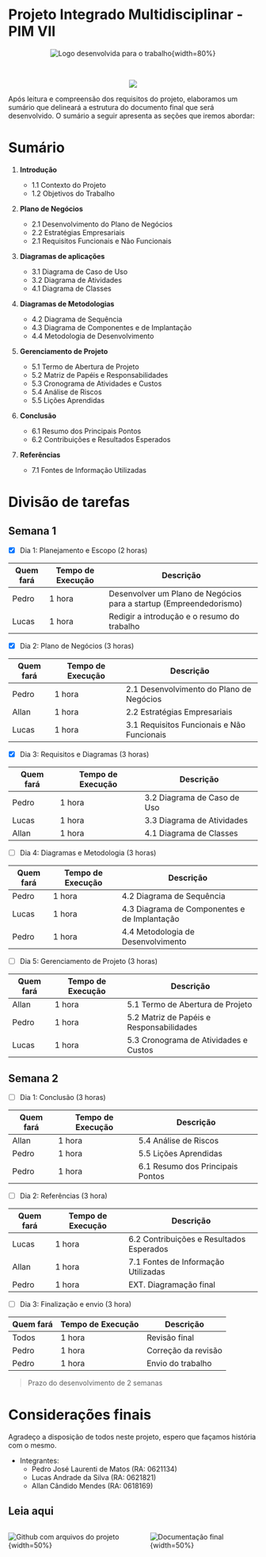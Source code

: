 
# Projeto Integrado Multidisciplinar - PIM VII

<div align="center">

![Logo desenvolvida para o trabalho](./img/PIM-VII-LOGO.png){width=80%}

<br>

![](https://geps.dev/progress/20)

</div>

Após leitura e compreensão dos requisitos do projeto, elaboramos um sumário que delineará a estrutura do documento final que será desenvolvido. O sumário a seguir apresenta as seções que iremos abordar:

# Sumário

1. **Introdução**
    - 1.1 Contexto do Projeto
    - 1.2 Objetivos do Trabalho

2. **Plano de Negócios**
    - 2.1 Desenvolvimento do Plano de Negócios
    - 2.2 Estratégias Empresariais
    - 2.1 Requisitos Funcionais e Não Funcionais

3. **Diagramas de aplicações**
    - 3.1 Diagrama de Caso de Uso
    - 3.2 Diagrama de Atividades
    - 4.1 Diagrama de Classes

4. **Diagramas de Metodologias**
    - 4.2 Diagrama de Sequência
    - 4.3 Diagrama de Componentes e de Implantação
    - 4.4 Metodologia de Desenvolvimento

5. **Gerenciamento de Projeto**
    - 5.1 Termo de Abertura de Projeto
    - 5.2 Matriz de Papéis e Responsabilidades
    - 5.3 Cronograma de Atividades e Custos
    - 5.4 Análise de Riscos
    - 5.5 Lições Aprendidas

6. **Conclusão**
    - 6.1 Resumo dos Principais Pontos
    - 6.2 Contribuições e Resultados Esperados

7. **Referências**
    - 7.1 Fontes de Informação Utilizadas


# Divisão de tarefas


## Semana 1

- [X] Dia 1: Planejamento e Escopo (2 horas)

| Quem fará | Tempo de Execução  | Descrição                                                         | 
|-----------|--------------------|-------------------------------------------------------------------|
| Pedro     | 1 hora             | Desenvolver um Plano de Negócios para a startup (Empreendedorismo)|
| Lucas     | 1 hora             | Redigir a introdução e o resumo do trabalho                       |

- [X] Dia 2: Plano de Negócios (3 horas)

| Quem fará | Tempo de Execução  | Descrição                                                         | 
|-----------|--------------------|-------------------------------------------------------------------|
| Pedro     | 1 hora             | 2.1 Desenvolvimento do Plano de Negócios                          |
| Allan     | 1 hora             | 2.2 Estratégias Empresariais                                      |
| Lucas     | 1 hora             | 3.1 Requisitos Funcionais e Não Funcionais                        |

- [X] Dia 3: Requisitos e Diagramas (3 horas)

| Quem fará | Tempo de Execução  | Descrição                                                         | 
|-----------|--------------------|-------------------------------------------------------------------|
| Pedro     | 1 hora             | 3.2 Diagrama de Caso de Uso                                       |
| Lucas     | 1 hora             | 3.3 Diagrama de Atividades                                        |
| Allan     | 1 hora             | 4.1 Diagrama de Classes                                           |

- [ ] Dia 4: Diagramas e Metodologia (3 horas)

| Quem fará | Tempo de Execução  | Descrição                                                         | 
|-----------|--------------------|-------------------------------------------------------------------|
| Pedro     | 1 hora             | 4.2 Diagrama de Sequência                                         |
| Lucas     | 1 hora             | 4.3 Diagrama de Componentes e de Implantação                      |
| Pedro     | 1 hora             | 4.4 Metodologia de Desenvolvimento                                |

- [ ] Dia 5: Gerenciamento de Projeto (3 horas)

| Quem fará | Tempo de Execução  | Descrição                                                         | 
|-----------|--------------------|-------------------------------------------------------------------|
| Allan     | 1 hora             | 5.1 Termo de Abertura de Projeto                                  |
| Pedro     | 1 hora             | 5.2 Matriz de Papéis e Responsabilidades                          |
| Lucas     | 1 hora             | 5.3 Cronograma de Atividades e Custos                             |

## Semana 2

- [ ] Dia 1: Conclusão (3 horas)

| Quem fará | Tempo de Execução  | Descrição                                                         | 
|-----------|--------------------|-------------------------------------------------------------------|
| Allan     | 1 hora             | 5.4 Análise de Riscos                                             |
| Pedro     | 1 hora             | 5.5 Lições Aprendidas                                             |
| Pedro     | 1 hora             | 6.1 Resumo dos Principais Pontos                                  |

- [ ] Dia 2: Referências (3 hora)

| Quem fará | Tempo de Execução  | Descrição                                                         | 
|-----------|--------------------|-------------------------------------------------------------------|
| Lucas     | 1 hora             | 6.2 Contribuições e Resultados Esperados                          |
| Allan     | 1 hora             | 7.1 Fontes de Informação Utilizadas                               |
| Pedro     | 1 hora             | EXT. Diagramação final                                            |


- [ ] Dia 3: Finalização e envio (3 hora)

| Quem fará | Tempo de Execução  | Descrição                                                         | 
|-----------|--------------------|-------------------------------------------------------------------|
| Todos     | 1 hora             | Revisão final                                                     |
| Pedro     | 1 hora             | Correção da revisão                                               |
| Pedro     | 1 hora             | Envio do trabalho                                                 |

> Prazo do desenvolvimento de 2 semanas

# Considerações finais

Agradeço a disposição de todos neste projeto, espero que façamos história com o mesmo.

- Integrantes:
  - Pedro José Laurenti de Matos (RA: 0621134)
  - Lucas Andrade da Silva (RA: 0621821)
  - Allan Cândido Mendes (RA: 0618169)

## Leia aqui

<div style=" display: flex; flex-direction: row; align-items: center; justify-content: center; ">

![ [Github com arquivos do projeto](https://github.com/Pedro-Laurenti/ADS-UNIP/tree/main/%F0%9F%93%82%20Projetos/PIM-VII) ](img/github.png){width=50%}

![ [Documentação final](https://www.orbytesistemas.com/pimvii/PIM-VII.pdf) ](img/latex.png){width=50%}



</div>
